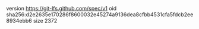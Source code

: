 version https://git-lfs.github.com/spec/v1
oid sha256:d2e2635e170286f8600032e45274a9136dea8cfbb4531cfa5fdcb2ee8934ebb6
size 2372
